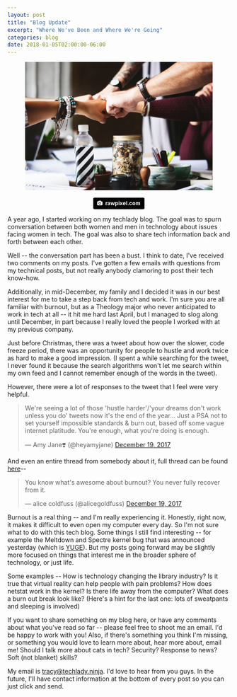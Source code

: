 ```yaml
---
layout: post
title: "Blog Update"
excerpt: "Where We've Been and Where We're Going"
categories: blog
date: 2018-01-05T02:00:00-06:00
---
```


<center><figure>
<img src="/images/update.jpg">
</figure>
<a style="background-color:black;color:white;text-decoration:none;padding:4px 6px;font-family:-apple-system, BlinkMacSystemFont, &quot;San Francisco&quot;, &quot;Helvetica Neue&quot;, Helvetica, Ubuntu, Roboto, Noto, &quot;Segoe UI&quot;, Arial, sans-serif;font-size:12px;font-weight:bold;line-height:1.2;display:inline-block;border-radius:3px;" href="https://unsplash.com/@rawpixel?utm_medium=referral&amp;utm_campaign=photographer-credit&amp;utm_content=creditBadge" target="_blank" rel="noopener noreferrer" title="Download free do whatever you want high-resolution photos from rawpixel.com"><span style="display:inline-block;padding:2px 3px;"><svg xmlns="http://www.w3.org/2000/svg" style="height:12px;width:auto;position:relative;vertical-align:middle;top:-1px;fill:white;" viewBox="0 0 32 32"><title>unsplash-logo</title><path d="M20.8 18.1c0 2.7-2.2 4.8-4.8 4.8s-4.8-2.1-4.8-4.8c0-2.7 2.2-4.8 4.8-4.8 2.7.1 4.8 2.2 4.8 4.8zm11.2-7.4v14.9c0 2.3-1.9 4.3-4.3 4.3h-23.4c-2.4 0-4.3-1.9-4.3-4.3v-15c0-2.3 1.9-4.3 4.3-4.3h3.7l.8-2.3c.4-1.1 1.7-2 2.9-2h8.6c1.2 0 2.5.9 2.9 2l.8 2.4h3.7c2.4 0 4.3 1.9 4.3 4.3zm-8.6 7.5c0-4.1-3.3-7.5-7.5-7.5-4.1 0-7.5 3.4-7.5 7.5s3.3 7.5 7.5 7.5c4.2-.1 7.5-3.4 7.5-7.5z"></path></svg></span><span style="display:inline-block;padding:2px 3px;">rawpixel.com</span></a>
</center>

A year ago, I started working on my techlady blog.  The goal was to spurn conversation between both women and men in technology about issues facing women in tech.  The goal was also to share tech information back and forth between each other.

Well -- the conversation part has been a bust.  I think to date, I've received two comments on my posts.  I've gotten a few emails with questions from my technical posts, but not really anybody clamoring to post their tech know-how.

Additionally, in mid-December, my family and I decided it was in our best interest for me to take a step back from tech and work.  I'm sure you are all familiar with burnout, but as a Theology major who never anticipated to work in tech at all -- it hit me hard last April, but I managed to slog along until December, in part because I really loved the people I worked with at my previous company.

Just before Christmas, there was a tweet about how over the slower, code freeze period, there was an opportunity for people to hustle and work twice as hard to make a good impression.  (I spent a while searching for the tweet, I never found it because the search algorithms won't let me search within my own feed and I cannot remember enough of the words in the tweet).

However, there were a lot of responses to the tweet that I feel were very helpful.

<blockquote class="twitter-tweet" data-lang="en"><p lang="en" dir="ltr">We&#39;re seeing a lot of those &#39;hustle harder&#39;/&#39;your dreams don&#39;t work unless you do&#39; tweets now it&#39;s the end of the year... Just a PSA not to set yourself impossible standards &amp; burn out, based off some vague internet platitude. You&#39;re enough, what you&#39;re doing is enough.</p>&mdash; Amy Jane❣️ (@heyamyjane) <a href="https://twitter.com/heyamyjane/status/943263605532905472?ref_src=twsrc%5Etfw">December 19, 2017</a></blockquote>
<script async src="https://platform.twitter.com/widgets.js" charset="utf-8"></script>

And even an entire thread from somebody about it, full thread can be found <a href="https://twitter.com/alicegoldfuss/status/943178990642126851">here</a>--

<blockquote class="twitter-tweet" data-lang="en"><p lang="en" dir="ltr">You know what&#39;s awesome about burnout? You never fully recover from it.</p>&mdash; alice coldfuss (@alicegoldfuss) <a href="https://twitter.com/alicegoldfuss/status/943179919412011008?ref_src=twsrc%5Etfw">December 19, 2017</a></blockquote>
<script async src="https://platform.twitter.com/widgets.js" charset="utf-8"></script>

Burnout is a real thing -- and I'm really experiencing it.  Honestly, right now, it makes it difficult to even open my computer every day.  So I'm not sure what to do with this tech blog.  Some things I still find interesting -- for example the Meltdown and Spectre kernel bug that was announced yesterday (which is <a href="https://access.redhat.com/security/vulnerabilities/speculativeexecution">YUGE</a>).  But my posts going forward may be slightly more focused on things that interest me in the broader sphere of technology, or just life.  

Some examples -- How is technology changing the library industry?  Is it true that virtual reality can help people with pain problems?  How does netstat work in the kernel?  Is there life away from the computer?  What does a burn out break look like?  (Here's a hint for the last one: lots of sweatpants and sleeping is involved)

If you want to share something on my blog here, or have any comments about what you've read so far -- please feel free to shoot me an email.  I'd be happy to work with you!  Also, if there's something you think I'm missing, or something you would love to learn more about, hear more about, email me!  Should I talk more about cats in tech?  Security?  Response to news?  Soft (not blanket) skills?

My email is <a href="mailto:tracy@techlady.ninja">tracy@techlady.ninja</a>.  I'd love to hear from you guys.  In the future, I'll have contact information at the bottom of every post so you can just click and send.